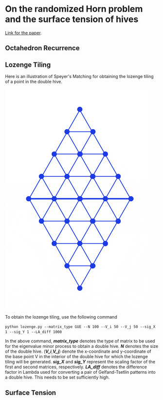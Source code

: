 # On the randomized Horn problem and the surface tension of hives

[Link for the paper](https://arxiv.org/abs/2410.12619).


## Octahedron Recurrence



## Lozenge Tiling

Here is an illustration of Speyer's Matching for obtaining the lozenge tiling of a point in the double hive.

![Speyer's Matching](https://github.com/aalok1993/combinatorial-hives/blob/main/res/Speyers_Matching.gif?raw=true)

To obtain the lozenge tiling, use the following command

`python lozenge.py --matrix_type GUE --N 100 --V_i 50 --V_j 50 --sig_X 1 --sig_Y 1 --LA_diff 1000`

In the above command, **_matrix_type_** denotes the type of matrix to be used for the eigenvalue minor process to obtain a double hive. 
**_N_** denotes the size of the double hive. 
(**_V_i_**,**_V_j_**) denote the x-coordinate and y-coordinate of the base point V in the interior of the double hive for which the lozenge tiling will be generated. 
**_sig_X_** and **_sig_Y_** represent the scaling factor of the first and second matrices, respectively.
**_LA_diff_** denotes the difference factor in Lambda used for converting a pair of Gelfand-Tsetlin patterns into a double hive. This needs to be set sufficiently high.

## Surface Tension

